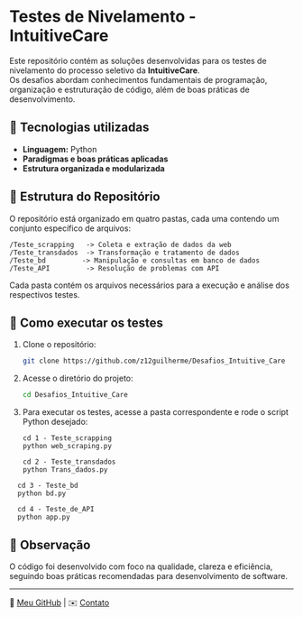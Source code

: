 # Testes de Nivelamento - IntuitiveCare  

Este repositório contém as soluções desenvolvidas para os testes de nivelamento do processo seletivo da **IntuitiveCare**.  
Os desafios abordam conhecimentos fundamentais de programação, organização e estruturação de código, além de boas práticas de desenvolvimento.  

## 📌 Tecnologias utilizadas  
- **Linguagem:** Python  
- **Paradigmas e boas práticas aplicadas**  
- **Estrutura organizada e modularizada**  

## 🚀 Estrutura do Repositório  
O repositório está organizado em quatro pastas, cada uma contendo um conjunto específico de arquivos:

```
/Teste_scrapping   -> Coleta e extração de dados da web
/Teste_transdados  -> Transformação e tratamento de dados
/Teste_bd         -> Manipulação e consultas em banco de dados
/Teste_API         -> Resolução de problemas com API
```

Cada pasta contém os arquivos necessários para a execução e análise dos respectivos testes.

## 🚀 Como executar os testes  
1. Clone o repositório:  
   ```sh
   git clone https://github.com/z12guilherme/Desafios_Intuitive_Care
   ```
2. Acesse o diretório do projeto:  
   ```sh
   cd Desafios_Intuitive_Care
   ```
3. Para executar os testes, acesse a pasta correspondente e rode o script Python desejado:  
   ```
   cd 1 - Teste_scrapping
   python web_scraping.py
   ```
    ```
   cd 2 - Teste_transdados
   python Trans_dados.py
   ```  
 ```
   cd 3 - Teste_bd
   python bd.py
   ```  
 ```
   cd 4 - Teste_de_API
   python app.py
   ```  
  

## 📝 Observação  
O código foi desenvolvido com foco na qualidade, clareza e eficiência, seguindo boas práticas recomendadas para desenvolvimento de software.  

---  
🔗 [Meu GitHub](https://github.com/z12guilherme) | ✉️ [Contato](mailto:mguimarcos39@gmail.com)
